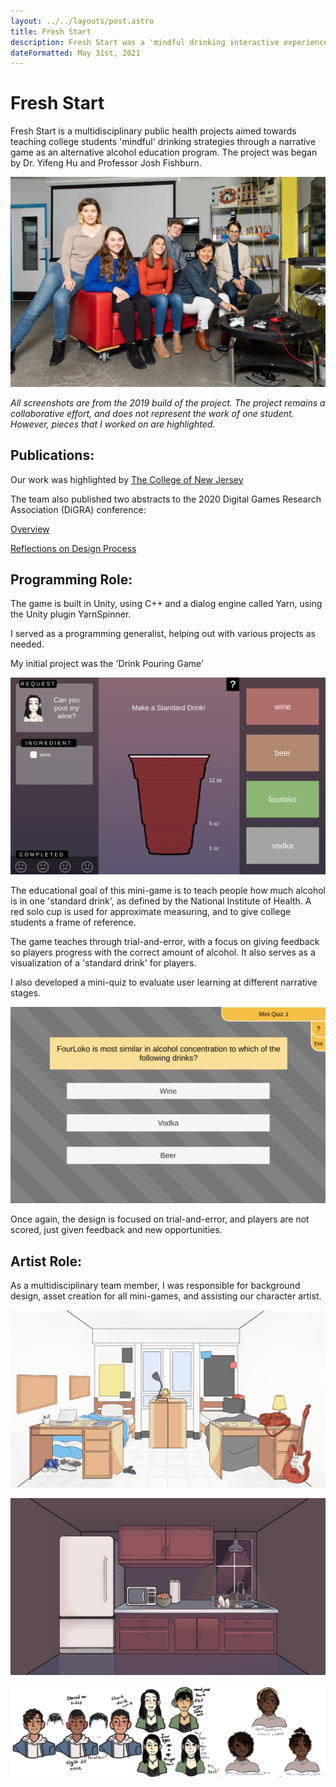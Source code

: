 ```yaml
---
layout: ../../layouts/post.astro
title: Fresh Start 
description: Fresh Start was a 'mindful drinking interactive experience' to promote healthy drinking habits in college students. 
dateFormatted: May 31st, 2021
---
```


# Fresh Start

Fresh Start is a multidisciplinary public health projects aimed towards teaching college students 'mindful' drinking strategies through a narrative game as an alternative alcohol education program. The project was began by Dr. Yifeng Hu and Professor Josh Fishburn.

![Team Photo](public/assets/images/posts/fs_team.jpg)

*All screenshots are from the 2019 build of the project. The project remains a collaborative effort, and does not represent the work of one student. However, pieces that I worked on are highlighted.*

## Publications:  

Our work was highlighted by [The College of New Jersey](https://news.tcnj.edu/2020/01/27/fresh-approach-to-alcohol-education/)

The team also published two abstracts to the 2020 Digital Games Research Association (DiGRA) conference:

[Overview](http://www.digra.org/digital-library/publications/fresh-start-an-innovative-video-game-to-educate-first-year-college-students-about-mindful-drinking/)


[Reflections on Design Process](http://www.digra.org/digital-library/publications/reflection-on-a-design-process-for-an-educational-game-on-mindful-drinking/ )

## Programming Role: 

The game is built in Unity, using C++ and a dialog engine called Yarn, using the Unity plugin YarnSpinner. 

I​​​​​​ served as a programming generalist, helping out with various projects as needed. 

My initial project was the 'Drink Pouring Game'

![Alcohol Pouring Game](public/assets/images/posts/fs_drinkgame.png)

The educational goal of this mini-game is to teach people how much alcohol is in one 'standard drink', as defined by the National Institute of Health. A red solo cup is used for approximate measuring, and to give college students a frame of reference. 

The game teaches through trial-and-error, with a focus on giving feedback so players progress with the correct amount of alcohol. It also serves as a visualization of a 'standard drink' for players. 

I also developed a mini-quiz to evaluate user learning at different narrative stages. 

![Quiz Game](public/assets/images/posts/fs_mini_quiz.png)

Once again, the design is focused on trial-and-error, and players are not scored, just given feedback and new opportunities. 

## Artist Role: 

As a multidisciplinary team member, I was responsible for background design, asset creation for all mini-games, and assisting our character artist.

![TCNJ Dorms](public/assets/images/posts/fs_background.png)

![Off-Campus Party Kitchen](public/assets/images/posts/fs_background_party.png)

![Suggestions for adding more diversity in the characters](public/assets/images/posts/fs_diversity.png)